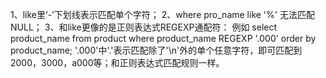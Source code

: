 1、like里‘-’下划线表示匹配单个字符；
2、where pro_name like '%' 无法匹配 NULL；
3、和like更像的是正则表达式REGEXP通配符：
     例如 select product_name from product where product_name REGEXP '.000' order by product_name;
     '.000'中'.'表示匹配除了'\n'外的单个任意字符，即可匹配到2000，3000，a000等；和正则表达式匹配规则一样。     

